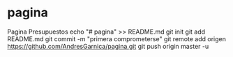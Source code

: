 # pagina
Pagina Presupuestos
echo "# pagina" >> README.md 
git init 
git add README.md 
git commit -m "primera comprometerse" 
git remote add origen https://github.com/AndresGarnica/pagina.git
 git push origin master -u
